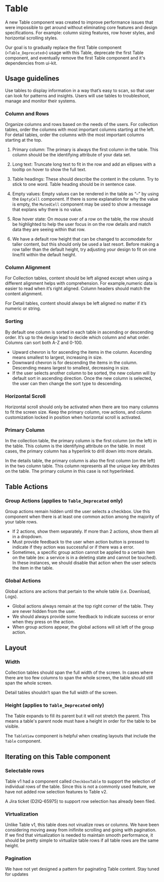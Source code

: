 # Table

A new Table component was created to improve performance issues that were impossible to get around without eliminating core features and design specifications. For example: column sizing features, row hover styles, and horizontal scrolling styles.

Our goal is to gradually replace the first Table component (`<Table_Deprecated>`) usage with this Table, deprecate the first Table component, and eventually remove the first Table component and it's dependencies from ui-kit.

## Usage guidelines

Use tables to display information in a way that’s easy to scan, so that user can look for patterns and insights. Users will use tables to troubleshoot, manage and monitor their systems.

### Column and Rows

Organize columns and rows based on the needs of the users. For collection tables, order the columns with most important columns starting at the left. For detail tables, order the columns with the most important columns starting at the top.

1. Primary column: The primary is always the first column in the table. This column should be the identifying attribute of your data set.

2. Long text: Truncate long text to fit in the row and add an ellipses with a tooltip on hover to show the full text.

3. Table headings: These should describe the content in the column. Try to stick to one word. Table heading should be in sentence case.

4. Empty values: Empty values can be rendered in the table as “–” by using the `EmptyCell` component. If there is some explanation for why the value is empty, the `MutedCell` component may be used to show a message that explans why there is no value.

5. Row hover state: On mouse over of a row on the table, the row should be highlighted to help the user focus in on the row details and match data they are seeing within that row.

6. We have a default row height that can be changed to accomodate for taller content, but this should only be used a last resort. Before making a row taller than the default height, try adjusting your design to fit on one line/fit within the default height.

### Column Alignment

For Collection tables, content should be left aligned except when using a different alignment helps with comprehension. For example,numeric data is easier to read when it’s right aligned. Column headers should match the content alignment.

For Detail tables, content should always be left aligned no matter if it’s numeric or string.

### Sorting

By default one column is sorted in each table in ascending or descending order. It’s up to the design lead to decide which column and what order. Columns can sort both A-Z and 0-100.

- Upward chevron is for ascending the items in the column. Ascending means smallest to largest, increasing in size.
- Downward chevron is for descending the items in the column. Descending means largest to smallest, decreasing in size.
- If the user selects another column to be sorted, the new column will by default sort in ascending direction. Once the new column is selected, the user can then change the sort type to descending.

### Horizontal Scroll

Horizontal scroll should only be activated when there are too many columns to fit the screen size. Keep the primary column, row actions, and column customization locked in position when horizontal scroll is activated.

### Primary Column

In the collection table, the primary column is the first column (on the left) in the table. This column is the identifying attribute on the table. In most cases, the primary column has a hyperlink to drill down into more details.

In the details table, the primary column is also the first column (on the left) in the two column table. This column represents all the unique key attributes on the table. The primary column in this case is not hyperlinked.

## Table Actions

### Group Actions (applies to `Table_Deprecated` only)

Group actions remain hidden until the user selects a checkbox. Use this component when there is at least one common action among the majority of your table rows.

- If 2 actions, show them separately. If more than 2 actions, show them all in a dropdown.
- Must provide feedback to the user when action button is pressed to indicate if they action was successful or if there was a error.
- Sometimes, a specific group action cannot be applied to a certain item on the table (ex: a service is in a deleting state and cannot be touched). In these instances, we should disable that action when the user selects the item in the table.

### Global Actions

Global actions are actions that pertain to the whole table (i.e. Download, Logs).

- Global actions always remain at the top right corner of the table. They are never hidden from the user.
- We should always provide some feedback to indicate success or error when they press on the action.
- When group actions appear, the global actions will sit left of the group action.

## Layout

### Width

Collection tables should span the full width of the screen. In cases where there are too few columns to span the whole screen, the table should still span the whole screen.

Detail tables shouldn’t span the full width of the screen.

### Height (applies to `Table_Deprecated` only)

The Table expands to fill its parent but it will not stretch the parent. This means a table's parent node must have a height in order for the table to be visible.

The `TableView` component is helpful when creating layouts that include the `Table` component.

## Iterating on this Table component

### Selectable rows

Table v1 had a component called `CheckboxTable` to support the selection of individual rows of the table. Since this is not a commonly used feature, we have not added row selection features to Table v2.

A Jira ticket (D2IQ-65975) to support row selection has already been filed.

### Virtualization

Unlike Table v1, this table does not virualize rows or columns. We have been considering moving away from inifinite scrolling and going with pagination. If we find that virtualization is needed to maintain smooth performance, it should be pretty simple to virtualize table rows if all table rows are the same height.

### Pagination

We have not yet designed a pattern for paginating Table content. Stay tuned for updates
